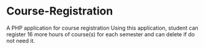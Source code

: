 # Course-Registration
A PHP application for course registration
Using this application, student can register 16 more hours of course(s) for each semester and can delete if do not need it.

